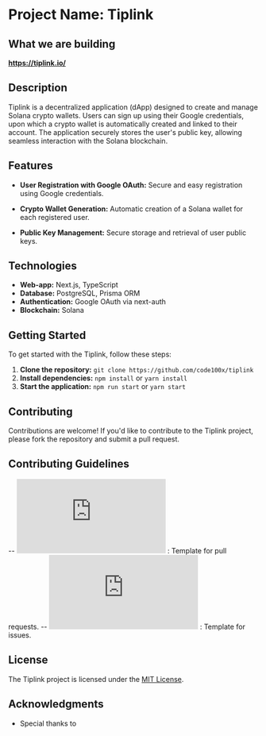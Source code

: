 # Project Name: Tiplink

## What we are building

**https://tiplink.io/**

## Description

Tiplink is a decentralized application (dApp) designed to create and manage Solana crypto wallets. Users can sign up using their Google credentials, upon which a crypto wallet is automatically created and linked to their account. The application securely stores the user's public key, allowing seamless interaction with the Solana blockchain.

## Features
- **User Registration with Google OAuth:** Secure and easy registration using Google credentials.

- **Crypto Wallet Generation:** Automatic creation of a Solana wallet for each registered user.

- **Public Key Management:** Secure storage and retrieval of user public keys.

## Technologies

- **Web-app:** Next.js, TypeScript
- **Database:** PostgreSQL, Prisma ORM
- **Authentication:** Google OAuth via next-auth
- **Blockchain:** Solana


## Getting Started

To get started with the Tiplink, follow these steps:

1. **Clone the repository:** `git clone https://github.com/code100x/tiplink`
2. **Install dependencies:** `npm install` or `yarn install`
3. **Start the application:** `npm run start` or `yarn start`

## Contributing

Contributions are welcome! If you'd like to contribute to the Tiplink project, please fork the repository and submit a pull request.

## Contributing Guidelines

-- ![Static Badge](https://img.shields.io/badge/github%2Fpull_request_template.md)
: Template for pull requests.
-- ![Static Badge](https://img.shields.io/badge/github%2Fissue_template%2Fdefault.md)
: Template for issues.


## License

The Tiplink project is licensed under the [MIT License](https://opensource.org/licenses/MIT).

## Acknowledgments

* Special thanks to